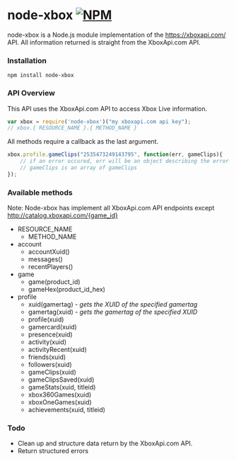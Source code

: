 # node-xbox [![NPM](https://img.shields.io/npm/dm/node-xbox.svg)](https://www.npmjs.org/package/node-xbox) 

node-xbox is a Node.js module implementation of the https://xboxapi.com/ API. All information returned is straight from the XboxApi.com API.

### Installation
```
npm install node-xbox
```

### API Overview
This API uses the XboxApi.com API to access Xbox Live information. 
```javascript
var xbox = require('node-xbox')("my xboxapi.com api key");
// xbox.{ RESOURCE_NAME }.{ METHOD_NAME }
```
All methods require a callback as the last argument.
```javascript
xbox.profile.gameClips("2535473249143795", function(err, gameClips){
    // if an error occured, err will be an object describing the error
    // gameClips is an array of gameClips
});
```

### Available methods
Note: Node-xbox has implement all XboxApi.com API endpoints except http://catalog.xboxapi.com/{game_id} 
* RESOURCE_NAME
  * METHOD_NAME
* account
  * accountXuid()
  * messages()
  * recentPlayers()
* game
  * game(product_id)
  * gameHex(product_id_hex)
* profile
  * xuid(gamertag) *- gets the XUID of the specified gamertag*
  * gamertag(xuid) *- gets the gamertag of the specified XUID*
  * profile(xuid)
  * gamercard(xuid)
  * presence(xuid)
  * activity(xuid)
  * activityRecent(xuid)
  * friends(xuid)
  * followers(xuid)
  * gameClips(xuid)
  * gameClipsSaved(xuid)
  * gameStats(xuid, titleid)
  * xbox360Games(xuid)
  * xboxOneGames(xuid)
  * achievements(xuid, titleid)

### Todo
* Clean up and structure data return by the XboxApi.com API.
* Return structured errors
